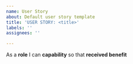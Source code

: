 ```yaml
---
name: User Story
about: Default user story template
title: 'USER STORY: <title>'
labels: ''
assignees: ''

---
```


As a **role** I can **capability** so that **received benefit**
